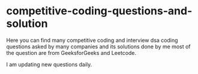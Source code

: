 # competitive-coding-questions-and-solution

Here you can find many competitive coding and interview dsa coding questions asked by many companies and its solutions done by me
most of the question are from GeeksforGeeks and Leetcode.

I am updating new questions daily.
